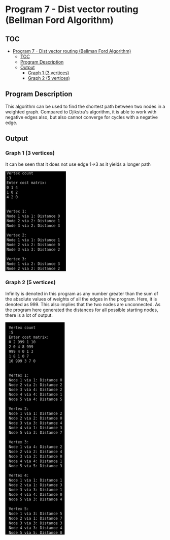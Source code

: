 # Program 7 - Dist vector routing (Bellman Ford Algorithm)

## TOC
- [Program 7 - Dist vector routing (Bellman Ford Algorithm)](#program-7---dist-vector-routing-bellman-ford-algorithm)
  - [TOC](#toc)
  - [Program Description](#program-description)
  - [Output](#output)
    - [Graph 1 (3 vertices)](#graph-1-3-vertices)
    - [Graph 2 (5 vertices)](#graph-2-5-vertices)

## Program Description

This algorithm can be used to find the shortest path between two nodes in a weighted graph. Compared to Djikstra's algorithm, it is able to work with negative edges also, but also cannot converge for cycles with a negative edge.

## Output

### Graph 1 (3 vertices)

It can be seen that it does not use edge 1->3 as it yields a longer path

![Simple](Screenshot%20from%202020-12-07%2015-22-59.png)

### Graph 2 (5 vertices)

Infinity is denoted in this program as any number greater than the sum of the absolute values of weights of all the edges in the program. Here, it is denoted as 999. This also implies that the two nodes are unconnected.
As the program here generated the distances for all possible starting nodes, there is a lot of output. 

![Complex](Screenshot%20from%202020-12-07%2015-22-17.png)